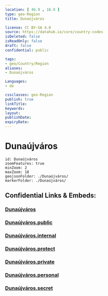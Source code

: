 ```yaml
---
location: [ 46.9 , 18.9 ] 
type: geo-Region
title: Dunaújváros

license: CC BY-SA 4.0
source: https://datahub.io/core/country-codes
isDeleted: false
isReadOnly: false
draft: false
confidential: public

tags:
- geo/Country/Region
aliases:
- Dunaújváros

Languages:
- de

cssclasses: geo-Region
publish: true
linkTitle: 
keywords: 
layout: 
publishDate: 
expiryDate: 
---
```


# Dunaújváros

```leaflet
id: Dunaújváros
zoomFeatures: true 
minZoom: 2 
maxZoom: 18
geojsonFolder: ./Dunaújváros/
markerFolder: ./Dunaújváros/
```


## Confidential Links & Embeds: 

### [Dunaújváros](/_Standards/Earth/Continent/Europe/Europe~East/Hungary/Counties~Hungary/Fejér/counties~Fejér/Dunaújváros.md) 

### [Dunaújváros.public](/_public/Earth/Continent/Europe/Europe~East/Hungary/Counties~Hungary/Fejér/counties~Fejér/Dunaújváros.public.md) 

### [Dunaújváros.internal](/_internal/Earth/Continent/Europe/Europe~East/Hungary/Counties~Hungary/Fejér/counties~Fejér/Dunaújváros.internal.md) 

### [Dunaújváros.protect](/_protect/Earth/Continent/Europe/Europe~East/Hungary/Counties~Hungary/Fejér/counties~Fejér/Dunaújváros.protect.md) 

### [Dunaújváros.private](/_private/Earth/Continent/Europe/Europe~East/Hungary/Counties~Hungary/Fejér/counties~Fejér/Dunaújváros.private.md) 

### [Dunaújváros.personal](/_personal/Earth/Continent/Europe/Europe~East/Hungary/Counties~Hungary/Fejér/counties~Fejér/Dunaújváros.personal.md) 

### [Dunaújváros.secret](/_secret/Earth/Continent/Europe/Europe~East/Hungary/Counties~Hungary/Fejér/counties~Fejér/Dunaújváros.secret.md)

